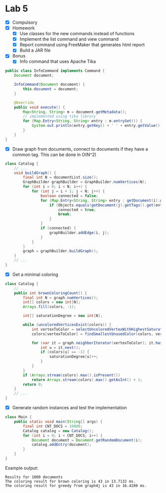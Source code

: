 # Lab 5

* [x] Compulsory
* [x] Homework
    * [x] Use classes for the new commands instead of functions
    * [x] Implement the list command and view command
    * [x] Report command using FreeMaker that generates html report
    * [x] Build a JAR file
* [x] Bonus
    * [x] Info command that uses Apache Tika

```java
public class InfoCommand implements Command {
    Document document;

    InfoCommand(Document document) {
        this.document = document;
    }

    @Override
    public void execute() {
        Map<String, String> m = document.getMetadata();
        // implemented using tika library
        for (Map.Entry<String, String> entry : m.entrySet()) {
            System.out.println(entry.getKey() + ' ' + entry.getValue());
        }
    }
}
```

* [x] Draw graph from documents, connect to documents if they have a common tag. This can be done in O(N^2)

```java
class Catalog {
    // ...
    void buildGraph() {
        final int N = documentList.size();
        GraphBuilder graphBuilder = GraphBuilder.numVertices(N);
        for (int i = 0; i < N; i++) {
            for (int j = i + 1; j < N; j++) {
                boolean connected = false;
                for (Map.Entry<String, String> entry : getDocument(i).getTags().entrySet()) {
                    if (Objects.equals(getDocument(j).getTags().get(entry.getKey()), entry.getValue())) {
                        connected = true;
                        break;
                    }
                }
                if (connected) {
                    graphBuilder.addEdge(i, j);
                }
            }
        }
        graph = graphBuilder.buildGraph();
    }
    // ...
}
```

* [x] Get a minimal coloring

```java
class Catalog {
    // ...
    public int brownColoringCount() {
        final int N = graph.numVertices();
        int[] colors = new int[N];
        Arrays.fill(colors, -1);

        int[] saturationDegree = new int[N];

        while (uncoloredVerticesExist(colors)) {
            int vertexToColor = selectUncoloredVertexWithHighestSaturationDegree(colors, saturationDegree, graph.degrees());
            colors[vertexToColor] = findSmallestUnusedColor(colors, vertexToColor);

            for (var it = graph.neighborIterator(vertexToColor); it.hasNext(); ) {
                int u = it.next();
                if (colors[u] == -1) {
                    saturationDegree[u]++;
                }
            }
        }
        if (Arrays.stream(colors).max().isPresent())
            return Arrays.stream(colors).max().getAsInt() + 1;
        return 0;
    }
    // ...
}
```

* [x] Generate random instances and test the implementation
```java
class Main {
    public static void main(String[] args) {
        final int CNT_DOCS = 10000;
        Catalog catalog = new Catalog();
        for (int i = 0; i < CNT_DOCS; i++) {
            Document document = Document.getRandomDocument(i);
            catalog.addEntry(document);
        }
    }
}
```
Example output:
```
Results for 1000 documents
The coloring result for brown coloring is 43 in 13.7132 ms.
The coloring result for greedy from graph4j is 43 in 16.4289 ms.
```